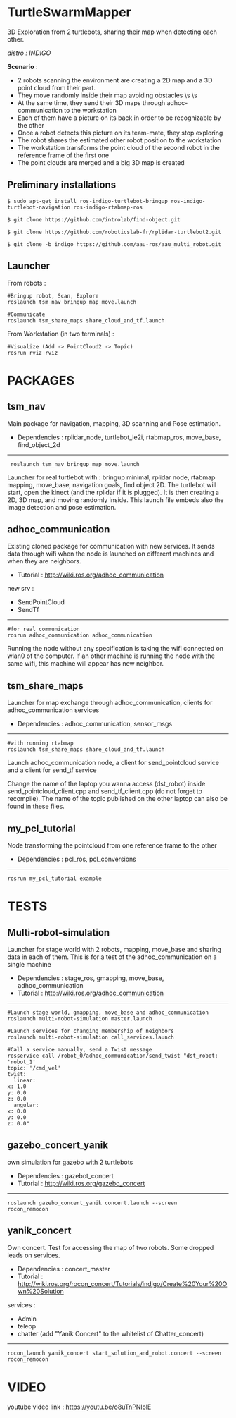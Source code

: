 # TurtleSwarmMapper

3D Exploration from 2 turtlebots, sharing their map when detecting each other. 

*distro : INDIGO*

**Scenario** : 

- 2 robots scanning the environment are creating a 2D map and a 3D point cloud from their part.
- They move randomly inside their map avoiding obstacles \s \s
- At the same time, they send their 3D maps through adhoc-communication to the workstation
- Each of them have a picture on its back in order to be recognizable by the other
- Once a robot detects this picture on its team-mate, they stop exploring
- The robot shares the estimated other robot position to the workstation
- The workstation transforms the point cloud of the second robot in the reference frame of the first one
- The point clouds are merged and a big 3D map is created

## Preliminary installations

    $ sudo apt-get install ros-indigo-turtlebot-bringup ros-indigo-turtlebot-navigation ros-indigo-rtabmap-ros
    
    $ git clone https://github.com/introlab/find-object.git
    
    $ git clone https://github.com/roboticslab-fr/rplidar-turtlebot2.git
    
    $ git clone -b indigo https://github.com/aau-ros/aau_multi_robot.git


## Launcher

From robots : 
    
    #Bringup robot, Scan, Explore
    roslaunch tsm_nav bringup_map_move.launch

    #Communicate
    roslaunch tsm_share_maps share_cloud_and_tf.launch

From Workstation (in two terminals) : 
    
    #Visualize (Add -> PointCloud2 -> Topic)
    rosrun rviz rviz

# PACKAGES 

## tsm_nav
Main package for navigation, mapping, 3D scanning and Pose estimation. 

- Dependencies : rplidar_node, turtlebot_le2i, rtabmap_ros, move_base, find_object_2d

---
     roslaunch tsm_nav bringup_map_move.launch

Launcher for real turtlebot with : bringup minimal, rplidar node, rtabmap mapping, move_base, navigation goals, find object 2D. The turtlebot will start, open the kinect (and the rplidar if it is plugged). It is then creating a 2D, 3D map, and moving randomly inside. This launch file embeds also the image detection and pose estimation. 

## adhoc_communication
Existing cloned package for communication with new services. It sends data through wifi when the node is launched on different machines and when they are neighbors. 

- Tutorial : http://wiki.ros.org/adhoc_communication

new srv :
* SendPointCloud
* SendTf

---
    #for real communication
    rosrun adhoc_communication adhoc_communication

Running the node without any specification is taking the wifi connected on wlan0 of the computer. If an other machine is running the node with the same wifi, this machine will appear has new neighbor. 

## tsm_share_maps
Launcher for map exchange through adhoc_communication, clients for adhoc_communication services 

- Dependencies : adhoc_communication, sensor_msgs

---
    #with running rtabmap
    roslaunch tsm_share_maps share_cloud_and_tf.launch

Launch adhoc_communication node, a client for send_pointcloud service and a client for send_tf service

Change the name of the laptop you wanna access (dst_robot) inside send_pointcloud_client.cpp and send_tf_client.cpp (do not forget to recompile). The name of the topic published on the other laptop can also be found in these files. 

## my_pcl_tutorial 
Node transforming the pointcloud from one reference frame to the other

- Dependencies : pcl_ros, pcl_conversions

---
    rosrun my_pcl_tutorial example

# TESTS

## Multi-robot-simulation
Launcher for stage world with 2 robots, mapping, move_base and sharing data in each of them. This is for a test of the adhoc_communication on a single machine

- Dependencies : stage_ros, gmapping, move_base, adhoc_communication
- Tutorial : http://wiki.ros.org/adhoc_communication

---
    #Launch stage world, gmapping, move_base and adhoc_communication
    roslaunch multi-robot-simulation master.launch

    #Launch services for changing membership of neighbors
    roslaunch multi-robot-simulation call_services.launch

    #Call a service manually, send a Twist message
    rosservice call /robot_0/adhoc_communication/send_twist "dst_robot: 'robot_1'
    topic: '/cmd_vel'
    twist:
      linear:
    x: 1.0
    y: 0.0
    z: 0.0
      angular:
    x: 0.0
    y: 0.0
    z: 0.0" 

## gazebo_concert_yanik
own simulation for gazebo with 2 turtlebots

- Dependencies : gazebot_concert
- Tutorial : http://wiki.ros.org/gazebo_concert

---
    roslaunch gazebo_concert_yanik concert.launch --screen
    rocon_remocon

## yanik_concert
Own concert. Test for accessing the map of two robots. Some dropped leads on services. 

- Dependencies : concert_master
- Tutorial : http://wiki.ros.org/rocon_concert/Tutorials/indigo/Create%20Your%20Own%20Solution

services : 
* Admin
* teleop
* chatter (add "Yanik Concert" to the whitelist of Chatter_concert) 

---
    rocon_launch yanik_concert start_solution_and_robot.concert --screen
    rocon_remocon
    
# VIDEO

youtube video link : https://youtu.be/o8uTnPNlolE




